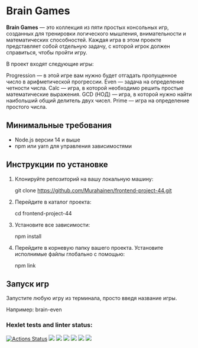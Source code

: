 # Brain Games

**Brain Games** — это коллекция из пяти простых консольных игр, созданных для тренировки логического мышления, внимательности и математических способностей. Каждая игра в этом проекте представляет собой отдельную задачу, с которой игрок должен справиться, чтобы пройти игру.

В проект входят следующие игры:

Progression — в этой игре вам нужно будет отгадать пропущенное число в арифметической прогрессии.
Even — задача на определение четности числа.
Calc — игра, в которой необходимо решить простые математические выражения.
GCD (НОД) — игра, в которой нужно найти наибольший общий делитель двух чисел.
Prime — игра на определение простого числа.

## Минимальные требования

- Node.js версии 14 и выше
- npm или yarn для управления зависимостями

## Инструкции по установке

1. Клонируйте репозиторий на вашу локальную машину:

     
    git clone https://github.com/Murahainen/frontend-project-44.git
     

2. Перейдите в каталог проекта:

     
    cd frontend-project-44
     

3. Установите все зависимости:

     
    npm install


4. Перейдите в корневую папку вашего проекта. Установите исполнимые файлы глобально с помощью: 


    npm link    
      

## Запуск игр

Запустите любую игру из терминала, просто введя название игры. 

Например: brain-even

 
### Hexlet tests and linter status:
[![Actions Status](https://github.com/Murahainen/frontend-project-44/actions/workflows/hexlet-check.yml/badge.svg)](https://github.com/Murahainen/frontend-project-44/actions)
<a href="https://codeclimate.com/github/Murahainen/frontend-project-44/maintainability"><img src="https://api.codeclimate.com/v1/badges/75e1c768f1315e45e7a7/maintainability" /></a>
<a href="https://asciinema.org/a/Pc5qXaUf53vDaDEniJUrmHU6e" target="_blank"><img src="https://asciinema.org/a/Pc5qXaUf53vDaDEniJUrmHU6e.svg" /></a>
<a href="https://asciinema.org/a/4syOaB00jMS8axo4Io5cUb7gI" target="_blank"><img src="https://asciinema.org/a/4syOaB00jMS8axo4Io5cUb7gI.svg" /></a>
<a href="https://asciinema.org/a/Gh9zbFttYTJjcdrIxnnxXf50B" target="_blank"><img src="https://asciinema.org/a/Gh9zbFttYTJjcdrIxnnxXf50B.svg" /></a>
<a href="https://asciinema.org/a/sZ0CZSKpgKRT7kXopUUsElxap" target="_blank"><img src="https://asciinema.org/a/sZ0CZSKpgKRT7kXopUUsElxap.svg" /></a>
<a href="https://asciinema.org/a/9QaGLMzQhKSrkXDsi4kNUqGMH" target="_blank"><img src="https://asciinema.org/a/9QaGLMzQhKSrkXDsi4kNUqGMH.svg" /></a>